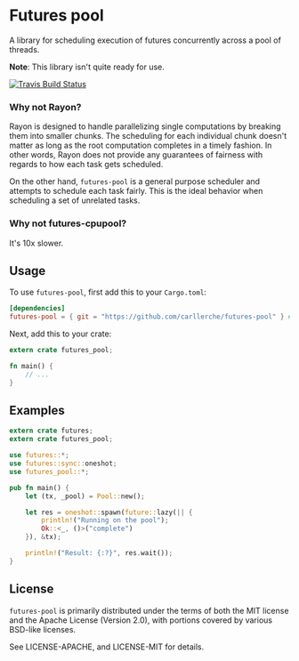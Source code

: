 # Futures pool

A library for scheduling execution of futures concurrently across a pool of
threads.

**Note**: This library isn't quite ready for use.

[![Travis Build Status](https://travis-ci.org/carllerche/futures-pool.svg?branch=master)](https://travis-ci.org/carllerche/futures-pool)

### Why not Rayon?

Rayon is designed to handle parallelizing single computations by breaking them
into smaller chunks. The scheduling for each individual chunk doesn't matter as
long as the root computation completes in a timely fashion. In other words,
Rayon does not provide any guarantees of fairness with regards to how each task
gets scheduled.

On the other hand, `futures-pool` is a general purpose scheduler and attempts to
schedule each task fairly. This is the ideal behavior when scheduling a set of
unrelated tasks.

### Why not futures-cpupool?

It's 10x slower.

## Usage

To use `futures-pool`, first add this to your `Cargo.toml`:

```toml
[dependencies]
futures-pool = { git = "https://github.com/carllerche/futures-pool" } # Soon on crates.io
```

Next, add this to your crate:

```rust
extern crate futures_pool;

fn main() {
    // ...
}
```
## Examples

```rust
extern crate futures;
extern crate futures_pool;

use futures::*;
use futures::sync::oneshot;
use futures_pool::*;

pub fn main() {
    let (tx, _pool) = Pool::new();

    let res = oneshot::spawn(future::lazy(|| {
        println!("Running on the pool");
        Ok::<_, ()>("complete")
    }), &tx);

    println!("Result: {:?}", res.wait());
}
```

## License

`futures-pool` is primarily distributed under the terms of both the MIT license
and the Apache License (Version 2.0), with portions covered by various BSD-like
licenses.

See LICENSE-APACHE, and LICENSE-MIT for details.
